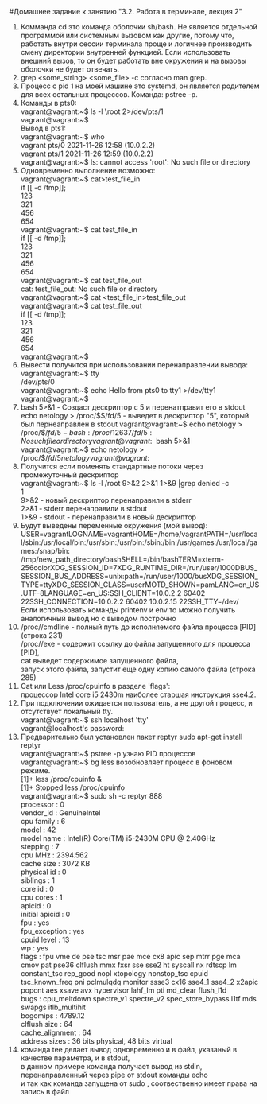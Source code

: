 #Домашнее задание к занятию "3.2. Работа в терминале, лекция 2"  
1. Комманда cd это команда оболочки sh/bash. Не является отдельной программой или системным вызовом как другие, потому что, работать внутри сессии терминала проще и логичнее производить смену директории внутренней функцией. Если использовать внешний вызов, то он будет работать вне окружения и на вызовы оболочки не будет отвечать.
2. grep <some_string> <some_file> -c  согласно man grep.
3. Процесс с pid 1 на моей машине это systemd, он является родителем для всех остальных процессов. Команда: pstree -p.    
4. Команды в pts0:  
      vagrant@vagrant:~$ ls -l \root 2>/dev/pts/1  
      vagrant@vagrant:~$  
  Вывод в pts1:  
      vagrant@vagrant:~$ who  
      vagrant  pts/0        2021-11-26 12:58 (10.0.2.2)  
      vagrant  pts/1        2021-11-26 12:59 (10.0.2.2)  
      vagrant@vagrant:~$ ls: cannot access 'root': No such file or directory  
5. Одновременно выполнение возможно:  
    vagrant@vagrant:~$ cat>test_file_in  
      if [[ -d /tmp]];  
      123  
      321  
      456  
      654  
    vagrant@vagrant:~$ cat test_file_in  
      if [[ -d /tmp]];  
      123  
      321  
      456  
      654  
    vagrant@vagrant:~$ cat test_file_out  
      cat: test_file_out: No such file or directory  
    vagrant@vagrant:~$ cat <test_file_in>test_file_out  
    vagrant@vagrant:~$ cat test_file_out  
      if [[ -d /tmp]];  
      123  
      321  
      456  
      654  
    vagrant@vagrant:~$  
6. Вывести получится при использовании перенаправлении вывода:  
    vagrant@vagrant:~$ tty  
    /dev/pts/0  
    vagrant@vagrant:~$ echo Hello from pts0 to tty1 >/dev/tty1  
    vagrant@vagrant:~$  
7. bash 5>&1 - Создаст дескриптор с 5 и перенатправит его в stdout  
    echo netology > /proc/$$/fd/5 - выведет в дескриптор "5", который был пернеаправлен в stdout  
      vagrant@vagrant:~$ echo netology > /proc/$$/fd/5  
      -bash: /proc/12637/fd/5: No such file or directory  
      vagrant@vagrant:~$ bash 5>&1  
      vagrant@vagrant:~$ echo netology > /proc/$$/fd/5  
      netology  
      vagrant@vagrant:~$  
 8. Получится если поменять стандартные потоки через промежуточный дескриптор  
    vagrant@vagrant:~$ ls -l /root 9>&2 2>&1 1>&9 |grep denied -c  
    1  
    9>&2 - новый дескриптор перенаправили в stderr  
    2>&1 - stderr перенаправили в stdout   
    1>&9 - stdout - перенаправили в новый дескриптор  
 9. Будут выведены переменные окружения (мой вывод):  
USER=vagrantLOGNAME=vagrantHOME=/home/vagrantPATH=/usr/local/sbin:/usr/local/bin:/usr/sbin:/usr/bin:/sbin:/bin:/usr/games:/usr/local/games:/snap/bin:      /tmp/new_path_directory/bashSHELL=/bin/bashTERM=xterm-256colorXDG_SESSION_ID=7XDG_RUNTIME_DIR=/run/user/1000DBUS_SESSION_BUS_ADDRESS=unix:path=/run/user/1000/busXDG_SESSION_TYPE=ttyXDG_SESSION_CLASS=userMOTD_SHOWN=pamLANG=en_US.UTF-8LANGUAGE=en_US:SSH_CLIENT=10.0.2.2 60402 22SSH_CONNECTION=10.0.2.2 60402 10.0.2.15 22SSH_TTY=/dev/  
Если использовать команды  printenv и env то можно получить аналогичный вывод но с выводом построчно  
 10. /proc/<PID>/cmdline - полный путь до исполняемого файла процесса [PID]  (строка 231)  
     /proc/<PID>/exe - содержит ссылку до файла запущенного для процесса [PID],  
                        cat выведет содержимое запущенного файла,  
                        запуск этого файла,  запустит еще одну копию самого файла  (строка 285)  
 11. Cat или Less /proc/cpuinfo в разделе 'flags':  
      процессор Intel core i5 2430m наиболее старшая инструкция sse4.2.       
 12. При подключении ожидается пользователь, а не другой процесс, и отсутствует локальный tty.  
    vagrant@vagrant:~$ ssh localhost 'tty'  
    vagrant@localhost's password:  
 13. Предварительно был установлен пакет reptyr sudo apt-get install reptyr  
      vagrant@vagrant:~$ pstree -p узнаю PID процессов  
      vagrant@vagrant:~$ bg less возобновляет процесс в фоновом режиме.  
      [1]+ less /proc/cpuinfo &  
      [1]+  Stopped                 less /proc/cpuinfo  
      vagrant@vagrant:~$ sudo sh -c reptyr 888  
            processor       : 0  
            vendor_id       : GenuineIntel  
            cpu family      : 6  
            model           : 42  
            model name      : Intel(R) Core(TM) i5-2430M CPU @ 2.40GHz  
            stepping        : 7  
            cpu MHz         : 2394.562  
            cache size      : 3072 KB  
            physical id     : 0  
            siblings        : 1  
            core id         : 0  
            cpu cores       : 1  
            apicid          : 0  
            initial apicid  : 0  
            fpu             : yes  
            fpu_exception   : yes  
            cpuid level     : 13  
            wp              : yes  
            flags           : fpu vme de pse tsc msr pae mce cx8 apic sep mtrr pge mca cmov pat pse36 clflush mmx fxsr sse sse2 ht syscall nx rdtscp lm constant_tsc                rep_good nopl xtopology nonstop_tsc cpuid tsc_known_freq pni pclmulqdq monitor ssse3 cx16 sse4_1 sse4_2 x2apic popcnt aes xsave avx hypervisor lahf_lm                  pti md_clear flush_l1d  
            bugs            : cpu_meltdown spectre_v1 spectre_v2 spec_store_bypass l1tf mds swapgs itlb_multihit  
            bogomips        : 4789.12  
            clflush size    : 64  
            cache_alignment : 64  
            address sizes   : 36 bits physical, 48 bits virtual  
 14.  команда tee делает вывод одновременно и в файл, указаный в качестве параметра, и в stdout,  
      в данном примере команда получает вывод из stdin, перенаправленный через pipe от stdout команды echo  
      и так как команда запущена от sudo , соотвественно имеет права на запись в файл  
